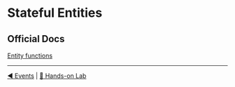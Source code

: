 # Stateful Entities

## Official Docs

[Entity functions](https://docs.microsoft.com/en-us/azure/azure-functions/durable/durable-functions-entities?tabs=csharp)

---
[◀ Events](events.md) | [🔼 Hands-on Lab](notifysupport.md)
